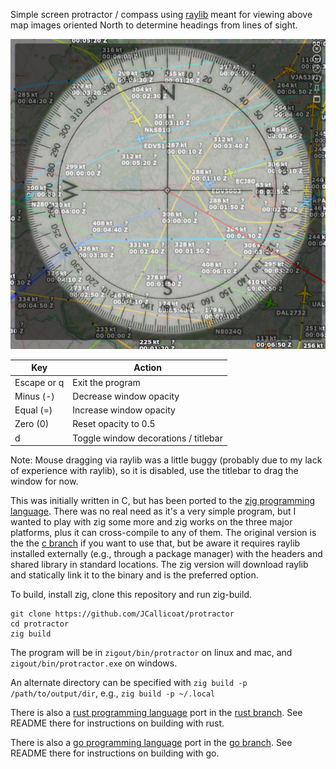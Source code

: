 Simple screen protractor / compass using [raylib](https://github.com/raysan5/raylib) meant for viewing above map images oriented North to determine headings from lines of sight.

![Screenshot](screenshot.png)

| Key         | Action                               |
| ----------- | ------------------------------------ |
| Escape or q | Exit the program                     |
| Minus (-)   | Decrease window opacity              |
| Equal (=)   | Increase window opacity              |
| Zero (0)    | Reset opacity to 0.5                 |
| d           | Toggle window decorations / titlebar |

Note: Mouse dragging via raylib was a little buggy (probably due to my lack of experience with raylib), so it is disabled, use the titlebar to drag the window for now.

This was initially written in C, but has been ported to the [zig programming language](https://ziglang.org). There was no real need as it's a very simple program, but I wanted to play with zig some more and zig works on the three major platforms, plus it can cross-compile to any of them. The original version is the the [c branch](https://github.com/JCallicoat/protractor/tree/c) if you want to use that, but be aware it requires raylib installed externally (e.g., through a package manager) with the headers and shared library in standard locations. The zig version will download raylib and statically link it to the binary and is the preferred option.

To build, install zig, clone this repository and run zig-build.

```shell
git clone https://github.com/JCallicoat/protractor
cd protractor
zig build
```

The program will be in `zigout/bin/protractor` on linux and mac, and `zigout/bin/protractor.exe` on windows.

An alternate directory can be specified with `zig build -p /path/to/output/dir`, e.g., `zig build -p ~/.local`

There is also a [rust programming language](https://www.rust-lang.org) port in the [rust branch](https://github.com/JCallicoat/protractor/tree/rust). See README there for instructions on building with rust.

There is also a [go programming language](https://go.dev/) port in the [go branch](https://github.com/JCallicoat/protractor/tree/go). See README there for instructions on building with go.
